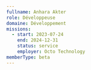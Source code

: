 ```yaml
---
fullname: Anhara Akter
role: Développeuse
domaine: Développement
missions:
  - start: 2023-07-24
    end: 2024-12-31
    status: service
    employer: Octo Technology
memberType: beta
---
```

